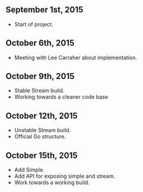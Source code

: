 ## September 1st, 2015 ##
+ Start of project.
## October 6th, 2015 ##
+ Meeting with Lee Carraher about implementation.
## October 9th, 2015 ##
+ Stable Stream build.
+ Working towards a cleaner code base
## October 12th, 2015 ##
+ Unstable Stream build.
+ Official Go structure.
## October 15th, 2015 ##
+ Add Simple.
+ Add API for exposing simple and stream.
+ Work towards a working build.
